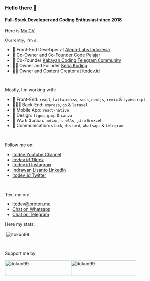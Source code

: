 ### Hello there 👋

#### Full-Stack Developer and Coding Enthusiast since 2018

Here is [My CV](https://www.canva.com/design/DADbA-z5gCY/hHx3xyc6GZcAwKvXo8vG8w/view)

Currently, I'm a:
- 💅 Front-End Developer at [Aleph-Labs Indonesia](https://aleph-labs.com/studios/indonesia)
- 👥 Co-Owner and Co-Founder [Code Pelajar](https://codepelajar.blogspot.com)
- 👥 Co-Founder [Kabayan Coding Telegram Community](https://t.me/kabayan_coding)
- 🙋🏻 Owner and Founder [Kerja Koding](https://t.me/kerjakoding)
- 🙋🏻 Owner and Content Creator at [itodev.id](https://www.youtube.com/@itodev)
<br />

Mostly, I'm working with:
- 💅 Front-End: `react`, `tailwindcss`, `scss`, `nextjs`, `remix` & `typescript`
- 👨🏻‍💻 Back-End: `express`, `go` & `laravel`
- 📱 Mobile App: `react-native`
- 🎨 Design: `figma`, `gimp` & `canva`
- 💼 Work Station: `notion`, `trello`, `jira` & `excel`
- 💬 Communication: `slack`, `discord`, `whatsapp` & `telegram`
<br />

Follow me on:
- [itodev Youtube Channel](https://www.youtube.com/@itodev)
- [itodev.id Tiktok](https://www.tiktok.com/@itodev.id)
- [itodev.id Instagram](https://www.instagram.com/itodev.id)
- [Indrawan Lisanto LinkedIn](https://www.linkedin.com/in/indrawan-lisanto)
- [itodev_id Twitter](https://twitter.com/itodev_id)
<br />

Text me on:
- [itodev@proton.me](mailto:itodev@proton.me)
- [Chat on Whatsapp](https://wa.me/6285158692077)
- [Chat on Telegram](https://t.me/itodev)

Here my stats:
<p>&nbsp;<img align="center"
    src="https://github-readme-stats.vercel.app/api?username=itokun99&show_icons=true&locale=en&theme=holi"
    alt="itokun99" /></p>
<br />

Support me by:
<p>
  <a href="https://www.buymeacoffee.com/itokun99">
    <img align="left" src="https://cdn.buymeacoffee.com/buttons/v2/default-yellow.png" height="50" width="210"
      alt="itokun99" />
  </a>
  <a href="https://ko-fi.com/itokun99"><img align="left" src="https://cdn.ko-fi.com/cdn/kofi3.png?v=3" height="50"
      width="210" alt="itokun99" />
  </a>
</p>
<br />
